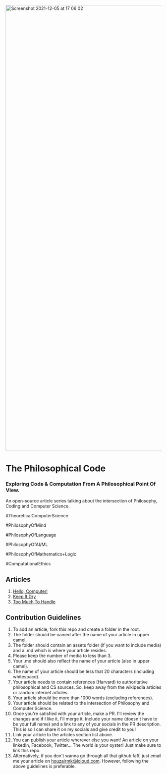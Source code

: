 <img width="1440" alt="Screenshot 2021-12-05 at 17 06 02" src="https://user-images.githubusercontent.com/88334281/144754991-948a47d4-d2d2-4a9d-a7d9-7a13ed562c63.png">


# The Philosophical Code
### Exploring Code &amp; Computation From A Philosophical Point Of View.

  An open-source article series talking about the intersection of Philosophy, Coding and Computer Science.

  \#TheoreticalComputerScience

  \#PhilosophyOfMind

  \#PhilosophyOfLanguage

  \#PhilosophyOfAI/ML

  \#PhilosophyOfMathematics+Logic

  \#ComputationalEthics


## Articles

1. [Hello, Computer!](/HelloComputer/HelloComputer.md)
2. [Keep It Dry](/KeepItDry/KeepItDry.md)
3. [Too Much To Handle](/TooMuchToHandle/TooMuchToHandle.md)

## Contribution Guidelines

  1. To add an article, fork this repo and create a folder in the root.
  2. The folder should be named after the name of your article in upper camel.
  3. The folder should contain an assets folder (if you want to include media) and a .md which is where your article resides.
  4. Please keep the number of media to less than 3.
  5. Your .md should also reflect the name of your article (also in upper camel).
  6. The name of your article should be less that 20 characters (including whitespace).
  7. Your article needs to contain references (Harvard) to authoritative philosophical and CS sources. So, keep away from the wikipedia articles or random internet articles.
  8. Your article should be more than 1000 words (excluding references).
  9. Your article should be related to the intersection of Philosophy and Computer Science.
  10. Once you're satisfied with your article, make a PR. I'll review the changes and if I like it, I'll merge it. Include your name (doesn't have to be your full name) and a link to any of your socials in the PR description. This is so I can share it on my socials and give credit to you!
  11. Link your article to the articles section list above.
  12. You can publish your article wherever else you want! An article on your linkedIn, Facebook, Twitter... The world is your oyster! Just make sure to link this repo.
  13. Alternatively, if you don't wanna go through all that github faff, just email me your article on houzairmk@icloud.com. However, following the above guidelines is preferable.
